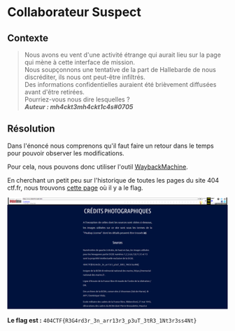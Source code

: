 # Collaborateur Suspect

## Contexte

>Nous avons eu vent d'une activité étrange qui aurait lieu sur la page qui mène à cette interface de mission.  
Nous soupçonnons une tentative de la part de Hallebarde de nous discréditer, ils nous ont peut-être infiltrés.  
Des informations confidentielles auraient été brièvement diffusées avant d'être retirées.  
Pourriez-vous nous dire lesquelles ?  
_**Auteur : mh4ckt3mh4ckt1c4s#0705**_

## Résolution

Dans l'énoncé nous comprenons qu'il faut faire un retour dans le temps pour pouvoir observer les modifications.   

Pour cela, nous pouvons donc utiliser l'outil [WaybackMachine](https://web.archive.org/).    

En cherchant un petit peu sur l'historique de toutes les pages du site 404 ctf.fr, nous trouvons [cette page](https://web.archive.org/web/20220411084948/https://www.404ctf.fr/credit.html) où il y a le flag.

<p align='center'>

![Screenshot](credits.photo.png)  

</p>

 **Le flag est :** `404CTF{R3G4rd3r_3n_arr13r3_p3uT_3tR3_1Nt3r3ss4Nt} `

